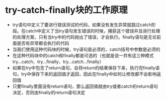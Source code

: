 # try-catch-finally块的工作原理
- try语句中定义了要进行错误测试的代码，如果没有发生异常就跳过catch阶段。在catch中定义了当try语句发生错误的时候，捕获这个错误并且进行处理的处理方案，只有当try中的代码抛出了错误，才会执行。finally语句是无论前面是否有异常都会执行的代码
- 当我们使用这种代码块的时候，try语句是必须的，catch括号中参数是必须的
- 在这种代码块中的catch和finally都是可选的（也就是说一共有这三种模式try…catch、try…finally、try…catch…finally）
- 如果在try中包含了return语句，会将return的结果保存下来，执行完finally语句，try中保存下来的返回值才返回，因此在finally中如何让修改都不会影响返回值
- 只要finally里面没有return语句，那么返回值就由try或者catch的return语句决定，否则由finally的return语句决定